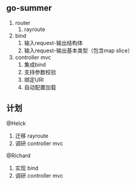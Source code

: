 ## go-summer

1. router
   1. rayroute
2. bind
   1. 输入request-输出结构体
   2. 输入request-输出基本类型（包含map slice）
3. controller mvc
    1. 集成bind
    2. 支持参数校验
    3. 绑定URI
    4. 自动配置加载

## 计划

@Helck
1. 迁移 rayroute
2. 调研 controller mvc

@Richard
1. 实现 bind
2. 调研 controller mvc
